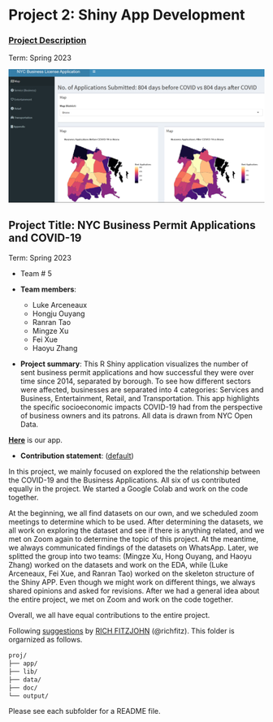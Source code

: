 # Project 2: Shiny App Development

### [Project Description](doc/project2_desc.md)

Term: Spring 2023

![screenshot](doc/figs/map.jpg)

## Project Title: NYC Business Permit Applications and COVID-19
Term: Spring 2023

+ Team # 5
+ **Team members**:
	+ Luke Arceneaux
	+ Hongju Ouyang
	+ Ranran Tao
	+ Mingze Xu
	+ Fei Xue
	+ Haoyu Zhang

+ **Project summary**: This R Shiny application visualizes the number of sent business permit applications and how successful they were over time since 2014, separated by borough. To see how different sectors were affected, businesses are separated into 4 categories: Services and Business, Entertainment, Retail, and Transportation. This app highlights the specific socioeconomic impacts COVID-19 had from the perspective of business owners and its patrons. All data is drawn from NYC Open Data.

**[Here](https://zhanghaoyu0.shinyapps.io/Stats5243/)** is our app.

+ **Contribution statement**: ([default](doc/a_note_on_contributions.md)) 

In this project, we mainly focused on explored the the relationship between the COVID-19 and the Business Applications. All six of us contributed equally in the project. We started a Google Colab and work on the code together.

At the beginning, we all find datasets on our own, and we scheduled zoom meetings to determine which to be used. After determining the datasets, we all work on exploring the dataset and see if there is anything related, and we met on Zoom again to determine the topic of this project. At the meantime, we always communicated findings of the datasets on WhatsApp.
Later, we splitted the group into two teams: (Mingze Xu, Hong Ouyang, and Haoyu Zhang) worked on the datasets and work on the EDA, while (Luke Arceneaux, Fei Xue, and Ranran Tao) worked on the skeleton structure of the Shiny APP. Even though we might work on different things, we always shared opinions and asked for revisions. After we had a general idea about the entire project, we met on Zoom and work on the code together. 

Overall, we all have equal contributions to the entire project.

Following [suggestions](http://nicercode.github.io/blog/2013-04-05-projects/) by [RICH FITZJOHN](http://nicercode.github.io/about/#Team) (@richfitz). This folder is orgarnized as follows.

```
proj/
├── app/
├── lib/
├── data/
├── doc/
└── output/
```

Please see each subfolder for a README file.

